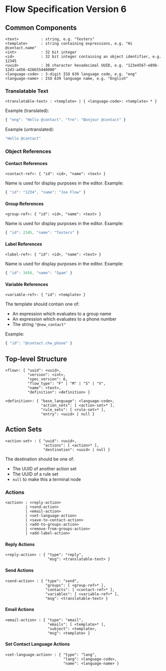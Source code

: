 # Flow Specification Version 6

## Common Components

```
<text>          : string, e.g. "Testers"
<template>      : string containing expressions, e.g. "Hi @contact.name"
<int>           : 32 bit integer
<id>            : 32 bit integer containing an object identifier, e.g. 12345
<uuid>          : 36 character hexadecimal UUID, e.g. "123e4567-e89b-12d3-a456-426655440000"
<language-code> : 3-digit ISO 639 language code, e.g. "eng"
<language-name> : ISO 639 language name, e.g. "English"
```

### Translatable Text

```
<translatable-text> : <template> | { <language-code>: <template> * }
```

Example (translated): 

```js
{ "eng": "Hello @contact", "fre": "Bonjour @contact" }
```

Example (untranslated): 

```js
"Hello @contact"
```

### Object References

#### Contact References

```
<contact-ref>: { "id": <id>, "name": <text> }
```

Name is used for display purposes in the editor. Example:

```js
{ "id": "1234", "name": "Joe Flow" }
```

#### Group References

```
<group-ref>: { "id": <id>, "name": <text> }
```

Name is used for display purposes in the editor. Example:

```js
{ "id": 2345, "name": "Testers" }
```

#### Label References

```
<label-ref>: { "id": <id>, "name": <text> }
```

Name is used for display purposes in the editor. Example:

```js
{ "id": 3456, "name": "Spam" }
```

#### Variable References

```
<variable-ref>: { "id": <template> }
```

The template should contain one of:

 * An expression which evaluates to a group name
 * An expression which evaluates to a phone number
 * The string `"@new_contact"`

Example:

```js
{ "id": "@contact.chw_phone" }
```

## Top-level Structure

```
<flow>: { "uuid": <uuid>,
          "version": <int>,
          "spec_version": 6,
          "flow_type": "F" | "M" | "S" | "V",
          "name": <text>,
          "definition": <definition> }
          
<definition>: { "base_language": <language-code>,
                "action_sets": [ <action-set>* ],
                "rule_sets": [ <rule-set>* ],
                "entry": <uuid> | null }
```

## Action Sets

```
<action-set> : { "uuid": <uuid>, 
                 "actions": [ <action>* ], 
                 "destination": <uuid> | null }
```

The destination should be one of:

 * The UUID of another action set
 * The UUID of a rule set
 * `null` to make this a terminal node

### Actions

```
<action> : <reply-action> 
         | <send-action> 
         | <email-action> 
         | <set-language-action> 
         | <save-to-contact-action> 
         | <add-to-groups-action> 
         | <remove-from-groups-action> 
         | <add-label-action>
```

#### Reply Actions

```
<reply-action> : { "type": "reply",
                   "msg": <translatable-text> }
```

#### Send Actions

```
<send-action> : { "type": "send", 
                  "groups": [ <group-ref>* ], 
                  "contacts": [ <contact-ref>* ], 
                  "variables": [ <variable-ref>* ], 
                  "msg": <translatable-text> }
```

#### Email Actions

```
<email-action> : { "type": "email", 
                   "emails": [ <template>* ], 
                   "subject": <template>, 
                   "msg": <template> }
```

#### Set Contact Language Actions

```
<set-language-action> : { "type": "lang", 
                          "lang": <language-code>, 
                          "name": <language-name> }
```


